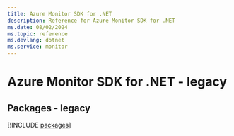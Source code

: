 ```yaml
---
title: Azure Monitor SDK for .NET
description: Reference for Azure Monitor SDK for .NET
ms.date: 08/02/2024
ms.topic: reference
ms.devlang: dotnet
ms.service: monitor
---
```

# Azure Monitor SDK for .NET - legacy
## Packages - legacy
[!INCLUDE [packages](monitor-index.md)]